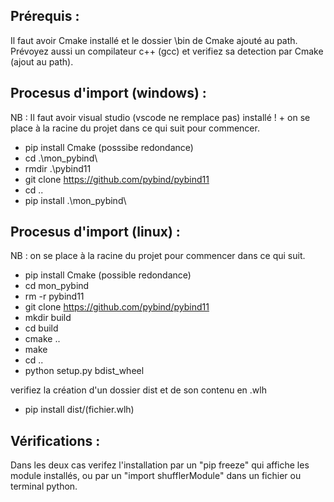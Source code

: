 Prérequis :
-
Il faut avoir Cmake installé et le dossier \bin de Cmake ajouté au path. 
Prévoyez aussi un compilateur c++ (gcc) et verifiez sa detection par Cmake (ajout au path).

Procesus d'import (windows) : 
-
NB : Il faut avoir visual studio (vscode ne remplace pas) installé ! + on se place à la racine du projet dans ce qui suit pour commencer.

- pip install Cmake (posssibe redondance)
- cd .\mon_pybind\
- rmdir .\pybind11 
- git clone https://github.com/pybind/pybind11
- cd ..
- pip install .\mon_pybind\


Procesus d'import (linux) :
-
NB : on se place à la racine du projet pour commencer dans ce qui suit.

- pip install Cmake (possible redondance)
- cd mon_pybind
- rm -r pybind11
- git clone https://github.com/pybind/pybind11
- mkdir build
- cd build
- cmake ..
- make
- cd ..
- python setup.py bdist_wheel

verifiez la création d'un dossier dist et de son contenu en .wlh

- pip install dist/(fichier.wlh)

Vérifications :
-
Dans les deux cas verifez l'installation par un "pip freeze" qui affiche les module installés, ou par un "import shufflerModule" dans un fichier ou terminal python.